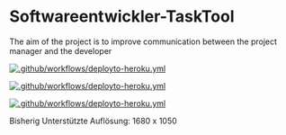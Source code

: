 # Softwareentwickler-TaskTool
The aim of the project is to improve communication between the project manager and the developer

[![.github/workflows/deployto-heroku.yml](https://github.com/davidebschke/Softwareentwickler-TaskTool/actions/workflows/deployto-heroku.yml/badge.svg)](https://github.com/davidebschke/Softwareentwickler-TaskTool/actions/workflows/deployto-heroku.yml)

[![.github/workflows/deployto-heroku.yml](https://github.com/davidebschke/Softwareentwickler-TaskTool/actions/workflows/build.yml/badge.svg)](https://github.com/davidebschke/Softwareentwickler-TaskTool/actions/workflows/build.yml)

[![.github/workflows/deployto-heroku.yml](https://github.com/davidebschke/Softwareentwickler-TaskTool/actions/workflows/sonar-frontend.yml/badge.svg)](https://github.com/davidebschke/Softwareentwickler-TaskTool/actions/workflows/sonar-frontend.yml)


Bisherig Unterstützte Auflösung: 1680 x 1050

